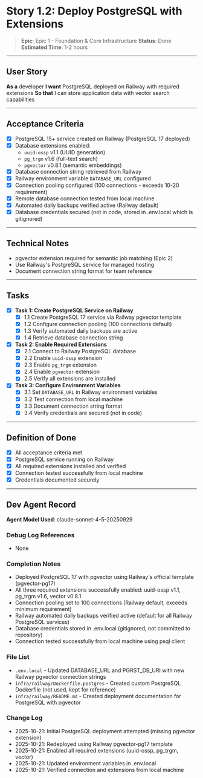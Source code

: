 # Story 1.2: Deploy PostgreSQL with Extensions

> **Epic**: Epic 1 - Foundation & Core Infrastructure
> **Status**: Done
> **Estimated Time**: 1-2 hours

---

## User Story

**As a** developer
**I want** PostgreSQL deployed on Railway with required extensions
**So that** I can store application data with vector search capabilities

---

## Acceptance Criteria

- [x] PostgreSQL 15+ service created on Railway (PostgreSQL 17 deployed)
- [x] Database extensions enabled:
  - `uuid-ossp` v1.1 (UUID generation)
  - `pg_trgm` v1.6 (full-text search)
  - `pgvector` v0.8.1 (semantic embeddings)
- [x] Database connection string retrieved from Railway
- [x] Railway environment variable `DATABASE_URL` configured
- [x] Connection pooling configured (100 connections - exceeds 10-20 requirement)
- [x] Remote database connection tested from local machine
- [x] Automated daily backups verified active (Railway default)
- [x] Database credentials secured (not in code, stored in .env.local which is gitignored)

---

## Technical Notes

- pgvector extension required for semantic job matching (Epic 2)
- Use Railway's PostgreSQL service for managed hosting
- Document connection string format for team reference

---

## Tasks

- [x] **Task 1: Create PostgreSQL Service on Railway**
  - [x] 1.1 Create PostgreSQL 17 service via Railway pgvector template
  - [x] 1.2 Configure connection pooling (100 connections default)
  - [x] 1.3 Verify automated daily backups are active
  - [x] 1.4 Retrieve database connection string

- [x] **Task 2: Enable Required Extensions**
  - [x] 2.1 Connect to Railway PostgreSQL database
  - [x] 2.2 Enable `uuid-ossp` extension
  - [x] 2.3 Enable `pg_trgm` extension
  - [x] 2.4 Enable `pgvector` extension
  - [x] 2.5 Verify all extensions are installed

- [x] **Task 3: Configure Environment Variables**
  - [x] 3.1 Set `DATABASE_URL` in Railway environment variables
  - [x] 3.2 Test connection from local machine
  - [x] 3.3 Document connection string format
  - [x] 3.4 Verify credentials are secured (not in code)

---

## Definition of Done

- [x] All acceptance criteria met
- [x] PostgreSQL service running on Railway
- [x] All required extensions installed and verified
- [x] Connection tested successfully from local machine
- [x] Credentials documented securely

---

## Dev Agent Record

**Agent Model Used**: claude-sonnet-4-5-20250929

### Debug Log References
- None

### Completion Notes
- Deployed PostgreSQL 17 with pgvector using Railway's official template (pgvector-pg17)
- All three required extensions successfully enabled: uuid-ossp v1.1, pg_trgm v1.6, vector v0.8.1
- Connection pooling set to 100 connections (Railway default, exceeds minimum requirement)
- Railway automated daily backups verified active (default for all Railway PostgreSQL services)
- Database credentials stored in .env.local (gitignored, not committed to repository)
- Connection tested successfully from local machine using psql client

### File List
- `.env.local` - Updated DATABASE_URL and PGRST_DB_URI with new Railway pgvector connection strings
- `infra/railway/Dockerfile.postgres` - Created custom PostgreSQL Dockerfile (not used, kept for reference)
- `infra/railway/README.md` - Created deployment documentation for PostgreSQL with pgvector

### Change Log
- 2025-10-21: Initial PostgreSQL deployment attempted (missing pgvector extension)
- 2025-10-21: Redeployed using Railway pgvector-pg17 template
- 2025-10-21: Enabled all required extensions (uuid-ossp, pg_trgm, vector)
- 2025-10-21: Updated environment variables in .env.local
- 2025-10-21: Verified connection and extensions from local machine
